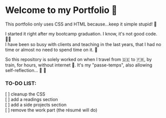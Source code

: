 # Welcome to my Portfolio 👐

This portfolio only uses CSS and HTML because...keep it simple stupid! 💋

I started it right after my bootcamp graduation. I know, it's not good code. 🤷‍♀️  
I have been so busy with clients and teaching in the last years, that I had no time or almost no need to spend time on it. 💸

So this repository is solely worked on when I travel from 🇩🇪 to 🇫🇷, by train, for hours, without internet 🙉. It's my "passe-temps", also allowing self-reflection... 🚅 💭

### TO-DO LIST:
[ ] cleanup the CSS  
[ ] add a readings section  
[ ] add a side projects section  
[ ] remove the work part (the résumé will do)

